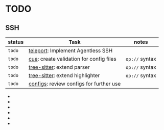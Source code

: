 # TODO

## SSH

| status | Task                                                       | notes          |
| ------ | ---------------------------------------------------------- | -------------- |
| `todo` | [teleport][teleport]: Implement Agentless SSH              |                |
| `todo` | [cue][cue-file]: create validation for config files        | `op://` syntax |
| `todo` | [tree-sitter][tree-sitter-parser]: extend parser           | `op://` syntax |
| `todo` | [tree-sitter][tree-sitter-highlighter]: extend highlighter | `op://` syntax |
| `todo` | [configs][docs-ssh-config]: review configs for further use |                |

- [teleport]: https://goteleport.com/docs/enroll-resources/server-access/openssh/openssh-agentless/
- [cue-file]: ../.build/cue/ssh
- [tree-sitter-highlighter]: ../tree-sitter/highlights/ssh-config
- [tree-sitter-parser]: ../tree-sitter/parsers/ssh-config
- [docs-ssh-config]: https://www.ssh.com/academy/ssh/config
- [man-ssh-config]: https://www.ssh.com/academy/ssh/config
